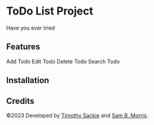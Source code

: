 # ToDo List Project
Have you ever tried


## Features
Add Todo
Edit Todo
Delete Todo
Search Todo 
## Installation

## Credits
&copy;2023 Developed by [Timothy Sackie]() and [Sam B. Morris](https://github.com/divinestylus).
